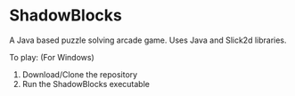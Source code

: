 # ShadowBlocks
A Java based puzzle solving arcade game.
Uses Java and Slick2d libraries.

To play: (For Windows)

1. Download/Clone the repository
2. Run the ShadowBlocks executable 
